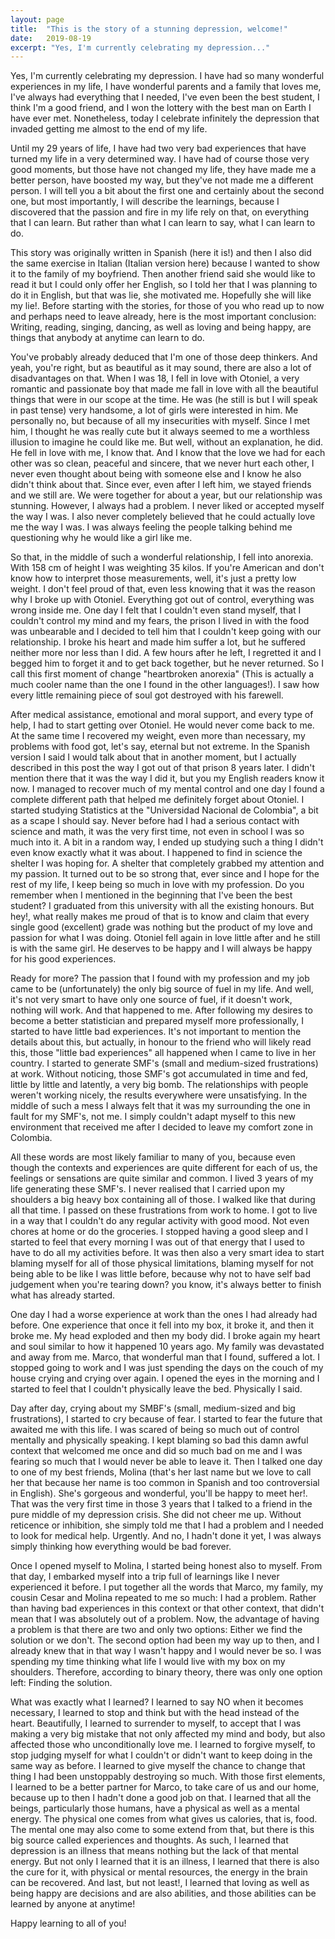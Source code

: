 ```yaml
---
layout: page
title:  "This is the story of a stunning depression, welcome!"
date:   2019-08-19
excerpt: "Yes, I'm currently celebrating my depression..."
---
```






Yes, I'm currently celebrating my depression. I have had so many wonderful experiences in my life, I have wonderful parents and a family that loves me, I've always had everything that I needed, I've even been the best student, I think I'm a good friend, and I won the lottery with the best man on Earth I have ever met. Nonetheless, today I celebrate infinitely the depression that invaded getting me almost to the end of my life. 



Until my 29 years of life, I have had two very bad experiences that have turned my life in a very determined way. I have had of course those very good moments, but those have not changed my life, they have made me a better person, have boosted my way, but they've not made me a different person. I will tell you a bit about the first one and certainly about the second one, but most importantly, I will describe the learnings, because I discovered that the passion and fire in my life rely on that, on everything that I can learn. But rather than what I can learn to say, what I can learn to do. 



This story was originally written in Spanish (here it is!) and then I also did the same exercise in Italian (Italian version here) because I wanted to show it to the family of my boyfriend. Then another friend said she would like to read it but I could only offer her English, so I told her that I was planning to do it in English, but that was lie, she motivated me. Hopefully she will like my lie!. Before starting with the stories, for those of you who read up to now and perhaps need to leave already, here is the most important conclusion: Writing, reading, singing, dancing, as well as loving and being happy, are things that anybody at anytime can learn to do.



You've probably already deduced that I'm one of those deep thinkers. And yeah, you're right, but as beautiful as it may sound, there are also a lot of disadvantages on that. When I was 18, I fell in love with Otoniel, a very romantic and passionate boy that made me fall in love with all the beautiful things that were in our scope at the time. He was (he still is but I will speak in past tense) very handsome, a lot of girls were interested in him. Me personally no, but because of all my insecurities with myself. Since I met him, I thought he was really cute but it always seemed to me a worthless illusion to imagine he could like me. But well, without an explanation, he did. He fell in love with me, I know that. And I know that the love we had for each other was so clean, peaceful and sincere, that we never hurt each other, I never even thought about being with someone else and I know he also didn't think about that. Since ever, even after I left him, we stayed friends and we still are. We were together for about a year, but our relationship was stunning. However, I always had a problem. I never liked or accepted myself the way I was. I also never completely believed that he could actually love me the way I was. I was always feeling the people talking behind me questioning why he would like a girl like me.



So that, in the middle of such a wonderful relationship, I fell into anorexia. With 158 cm of height I was weighting 35 kilos. If you're American and don't know how to interpret those measurements, well, it's just a pretty low weight. I don't feel proud of that, even less knowing that it was the reason why I broke up with Otoniel. Everything got out of control, everything was wrong inside me. One day I felt that I couldn't even stand myself, that I couldn't control my mind and my fears, the prison I lived in with the food was unbearable and I decided to tell him that I couldn't keep going with our relationship. I broke his heart and made him suffer a lot, but he suffered neither more nor less than I did. A few hours after he left, I regretted it and I begged him to forget it and to get back together, but he never returned. So I call this first moment of change "heartbroken anorexia" (This is actually a much cooler name than the one I found in the other languages!). I saw how every little remaining piece of soul got destroyed with his farewell. 



After medical assistance, emotional and moral support, and every type of help, I had to start getting over Otoniel. He would never come back to me. At the same time I recovered my weight, even more than necessary, my problems with food got, let's say, eternal but not extreme. In the Spanish version I said I would talk about that in another moment, but I actually described in this post the way I got out of that prison 8 years later. I didn't mention there that it was the way I did it, but you my English readers know it now. I managed to recover much of my mental control and one day I found a complete different path that helped me definitely forget about Otoniel. I started studying Statistics at the "Universidad Nacional de Colombia", a bit as a scape I should say.  Never before had I had a serious contact with science and math, it was the very first time, not even in school I was so much into it. A bit in a random way, I ended up studying such a thing I didn't even know exactly what it was about. I happened to find in science the shelter I was hoping for. A shelter that completely grabbed my attention and my passion. It turned out to be so strong that, ever since and I hope for the rest of my life, I keep being so much in love with my profession. Do you remember when I mentioned in the beginning that I've been the best student? I graduated from this university with all the existing honours. But hey!, what really makes me proud of that is to know and claim that every single good (excellent) grade was nothing but the product of my love and passion for what I was doing. Otoniel fell again in love little after and he still is with the same girl. He deserves to be happy and I will always be happy for his good experiences.



Ready for more? The passion that I found with my profession and my job came to be (unfortunately) the only big source of fuel in my life. And well, it's not very smart to have only one source of fuel, if it doesn't work, nothing will work. And that happened to me. After following my desires to become a better statistician and prepared myself more professionally, I started to have little bad experiences. It's not important to mention the details about this, but actually, in honour to the friend who will likely read this, those "little bad experiences" all happened when I came to live in her country. I started to generate SMF's (small and medium-sized frustrations) at work. Without noticing, those SMF's got accumulated in time and fed, little by little and latently, a very big bomb. The relationships with people weren't working nicely, the results everywhere were unsatisfying. In the middle of such a mess I always felt that it was my surrounding the one in fault for my SMF's, not me. I simply couldn't adapt myself to this new environment that received me after I decided to leave my comfort zone in Colombia. 



All these words are most likely familiar to many of you, because even though the contexts and experiences are quite different for each of us, the feelings or sensations are quite similar and common. I lived 3 years of my life generating these SMF's. I never realised that I carried upon my shoulders a big heavy box containing all of those. I walked like that during all that time. I passed on these frustrations from work to home. I got to live in a way that I couldn't do any regular activity with good mood. Not even chores at home or do the groceries. I stopped having a good sleep and I started to feel that every morning I was out of that energy that I used to have to do all my activities before. It was then also a very smart idea to start blaming myself for all of those physical limitations, blaming myself for not being able to be like I was little before, because why not to have self bad judgement when you're tearing down? you know, it's always better to finish what has already started. 



One day I had a worse experience at work than the ones I had already had before. One experience that once it fell into my box, it broke it, and then it broke me. My head exploded and then my body did. I broke again my heart and soul similar to how it happened 10 years ago. My family was devastated and away from me. Marco, that wonderful man that I found, suffered a lot. I stopped going to work and I was just spending the days on the couch of my house crying and crying over again. I opened the eyes in the morning and I started to feel that I couldn't physically leave the bed. Physically I said. 



Day after day, crying about my SMBF's (small, medium-sized and big frustrations), I started to cry because of fear. I started to fear the future that awaited me with this life. I was scared of being so much out of control mentally and physically speaking. I kept blaming so bad this damn awful context that welcomed me once and did so much bad on me and I was fearing so much that I would never be able to leave it. Then I talked one day to one of my best friends, Molina (that's her last name but we love to call her that because her name is too common in Spanish and too controversial in English). She's gorgeous and wonderful, you'll be happy to meet her!. That was the very first time in those 3 years that I talked to a friend in the pure middle of my depression crisis. She did not cheer me up. Without reticence or inhibition, she simply told me that I had a problem and I needed to look for medical help. Urgently. And no, I hadn't done it yet, I was always simply thinking how everything would be bad forever. 



Once I opened myself to Molina, I started being honest also to myself. From that day, I embarked myself into a trip full of learnings like I never experienced it before. I put together all the words that Marco, my family, my cousin Cesar and Molina repeated to me so much: I had a problem. Rather than having bad experiences in this context or that other context, that didn't mean that I was absolutely out of a problem. Now, the advantage of having a problem is that there are two and only two options: Either we find the solution or we don't. The second option had been my way up to then, and I already knew that in that way I wasn't happy and I would never be so. I was spending my time thinking what life I would live with my box on my shoulders. Therefore, according to binary theory, there was only one option left: Finding the solution. 



What was exactly what I learned? I learned to say NO when it becomes necessary, I learned to stop and think but with the head instead of the heart. Beautifully, I learned to surrender to myself, to accept that I was making a very big mistake that not only affected my mind and body, but also affected those who unconditionally love me. I learned to forgive myself, to stop judging myself for what I couldn't or didn't want to keep doing in the same way as before. I learned to give myself the chance to change that thing I had been unstoppably destroying so much. With those first elements, I learned to be a better partner for Marco, to take care of us and our home, because up to then I hadn't done a good job on that. I learned that all the beings, particularly those humans, have a physical as well as a mental energy. The physical one comes from what gives us calories, that is, food. The mental one may also come to some extend from that, but there is this big source called experiences and thoughts. As such, I learned that depression is an illness that means nothing but the lack of that mental energy. But not only I learned that it is an illness, I learned that there is also the cure for it, with physical or mental resources, the energy in the brain can be recovered. And last, but not least!, I learned that loving as well as being happy are decisions and are also abilities, and those abilities can be learned by anyone at anytime! 



Happy learning to all of you!







































